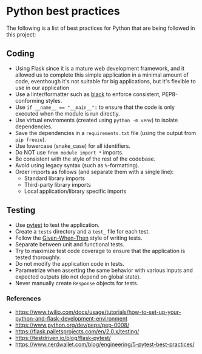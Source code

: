 
# Python best practices

The following is a list of best practices for Python that are being followed in this project:

## Coding

- Using Flask since it is a mature web development framework, and it allowed us to complete this simple application in a minimal amount of code, eventhough it's not suitable for big applications, but it's flexible to use in our application 
- Use a linter/formatter such as [black](https://pypi.python.org/pypi/black) to enforce consistent, PEP8-conforming styles.
- Use `if __name__ == "__main__":` to ensure that the code is only executed when the module is run directly.
- Use virtual enviroments (created using `python -m venv`) to isolate dependencies.
- Save the dependencies in a `requirements.txt` file (using the output from `pip freeze`).
- Use lowercase (snake_case) for all identifiers.
- Do NOT use `from module import *` imports.
- Be consistent with the style of the rest of the codebase.
- Avoid using legacy syntax (such as `%`-formatting).
- Order imports as follows (and separate them with a single line):
  - Standard library imports
  - Third-party library imports
  - Local application/library specific imports



## Testing

- Use [pytest](https://docs.pytest.org/en/latest/) to test the application.
- Create a `tests` directory and a `test_` file for each test.
- Follow the [Given-When-Then](https://martinfowler.com/bliki/GivenWhenThen.html) style of writing tests.
- Separate between unit and functional tests.
- Try to maximize test code coverage to ensure that the application is tested thoroughly.
- Do not modify the application code in tests.
- Parametrize when asserting the same behavior with various inputs and expected outputs (do not depend on global state).
- Never manually create `Response` objects for tests.


### References
- https://www.twilio.com/docs/usage/tutorials/how-to-set-up-your-python-and-flask-development-environment
- https://www.python.org/dev/peps/pep-0008/
- https://flask.palletsprojects.com/en/2.0.x/testing/
- https://testdriven.io/blog/flask-pytest/
- https://www.nerdwallet.com/blog/engineering/5-pytest-best-practices/
